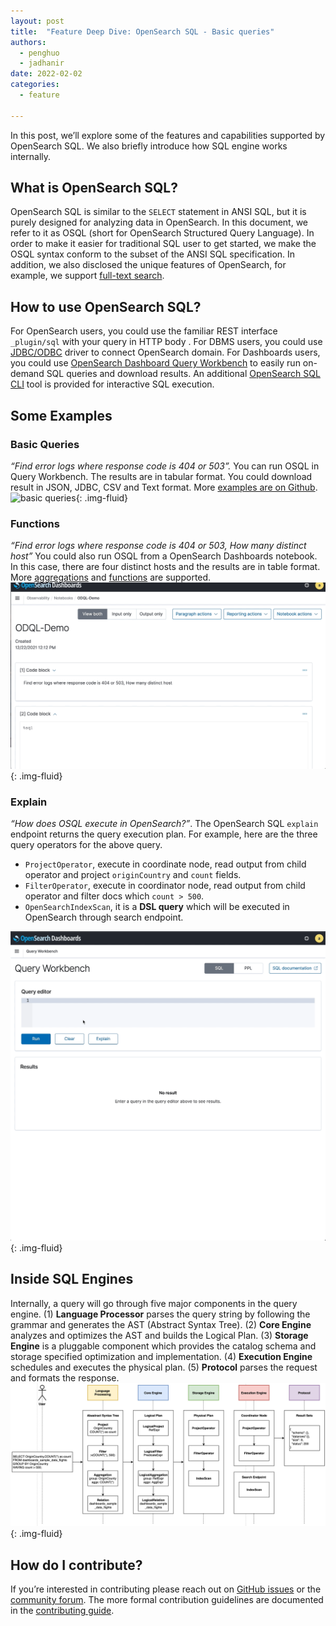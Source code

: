 ```yaml
---
layout: post
title:  "Feature Deep Dive: OpenSearch SQL - Basic queries"
authors: 
  - penghuo
  - jadhanir
date: 2022-02-02
categories: 
  - feature

---
```


In this post, we’ll explore some of the features and capabilities supported by OpenSearch SQL. We also briefly introduce how SQL engine works internally.

## What is OpenSearch SQL?

OpenSearch SQL is similar to the `SELECT` statement in ANSI SQL, but it is purely designed for analyzing data in OpenSearch. In this document, we refer to it as OSQL (short for OpenSearch Structured Query Language). In order to make it easier for traditional SQL user to get started, we make the OSQL syntax conform to the subset of the ANSI SQL specification. In addition, we also disclosed the unique features of OpenSearch, for example, we support [full-text search](https://github.com/opensearch-project/sql/blob/main/docs/user/dql/functions.rst#match).

## How to use OpenSearch SQL?

For OpenSearch users, you could use the familiar REST interface `_plugin/sql` with your query in HTTP body . 
For DBMS users, you could use [JDBC/ODBC](https://opensearch.org/downloads.html#drivers) driver to connect OpenSearch domain.
For Dashboards users, you could use [OpenSearch Dashboard Query Workbench](https://opensearch.org/docs/latest/search-plugins/sql/workbench/) to easily run on-demand SQL queries and download results.
An additional [OpenSearch SQL CLI](https://pypi.org/project/opensearchsql/) tool is provided for interactive SQL execution.

## Some Examples

### Basic Queries

*“Find error logs where response code is 404 or 503”.* 
You can run OSQL in Query Workbench. The results are in tabular format. You could download result in JSON, JDBC, CSV and Text format. More [examples are on Github](https://github.com/opensearch-project/sql/blob/main/docs/user/interfaces/protocol.rst).
![basic queries](/assets/media/blog-images/2022-02-02-opensearch-sql-basic-queries/basic_queries.gif){: .img-fluid}
### Functions

*“Find error logs where response code is 404 or 503, How many distinct host”* 
You could also run OSQL from a OpenSearch Dashboards notebook. In this case, there are four distinct hosts and the results are in table format. More [aggregations](https://github.com/opensearch-project/sql/blob/main/docs/user/dql/aggregations.rst) and [functions](https://github.com/opensearch-project/sql/blob/main/docs/user/dql/functions.rst) are supported.
![functions](/assets/media/blog-images/2022-02-02-opensearch-sql-basic-queries/functions.gif){: .img-fluid}
### Explain

*“How does OSQL execute in OpenSearch?”*. The OpenSearch SQL `explain` endpoint returns the query execution plan. For example, here are the three query operators for the above query.

* `ProjectOperator`, execute in coordinate node, read output from child operator and project `originCountry` and `count` fields.
* `FilterOperator`, execute in coordinator node, read output from child operator and filter docs which `count > 500`.
* `OpenSearchIndexScan`, it is a **DSL query** which will be executed in OpenSearch through search endpoint.

![explain](/assets/media/blog-images/2022-02-02-opensearch-sql-basic-queries/explain.gif){: .img-fluid}
## Inside SQL Engines

Internally, a query will go through five major components in the query engine. (1) **Language Processor** parses the query string by following the grammar and generates the AST (Abstract Syntax Tree). (2) **Core Engine** analyzes and optimizes the AST and builds the Logical Plan. (3) **Storage Engine** is a pluggable component which provides the catalog schema and storage specified optimization and implementation. (4) **Execution Engine** schedules and executes the physical plan. (5) **Protocol** parses the request and formats the response. 
![architecture](/assets/media/blog-images/2022-02-02-opensearch-sql-basic-queries/architecture.png){: .img-fluid}
## How do I contribute?

If you’re interested in contributing please reach out on [GitHub issues](https://github.com/opensearch-project/sql/issues) or the [community forum](https://discuss.opendistrocommunity.dev/). The more formal contribution guidelines are documented in the [contributing guide](https://github.com/opensearch-project/sql/blob/main/CONTRIBUTING.md).
